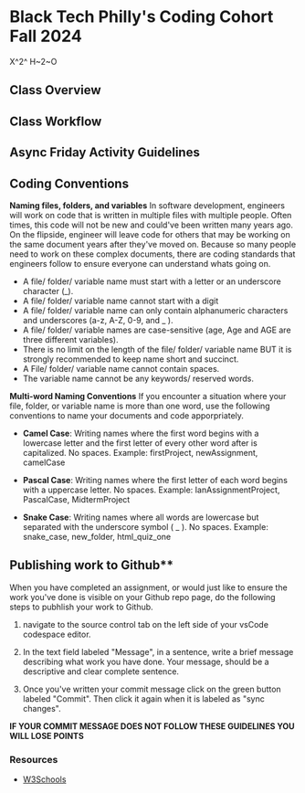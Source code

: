 # Black Tech Philly's Coding Cohort Fall 2024
X^2^
H~2~O

## Class Overview 

## Class Workflow

## Async Friday Activity Guidelines

## Coding Conventions 
**Naming files, folders, and variables**
In software development, engineers will work on code that is written in multiple files with multiple people. 
Often times, this code will not be new and could've been written many years ago. On the flipside, engineer will leave code for others that may be working on the same document years after they've moved on. Because so many people need to work on these complex documents, there are coding standards that engineers follow to ensure everyone can understand whats going on. 

- A file/ folder/ variable name must start with a letter or an underscore character (_).
- A file/ folder/ variable name cannot start with a digit
- A file/ folder/ variable name can only contain alphanumeric characters and underscores (a-z, A-Z, 0-9, and _ ).
- A file/ folder/ variable names are case-sensitive (age, Age and AGE are three different variables).
- There is no limit on the length of the file/ folder/ variable name BUT it is strongly recommended to keep name short and succinct. 
- A File/ folder/ variable name cannot contain spaces.
- The variable name cannot be any keywords/ reserved words.

**Multi-word Naming Conventions**
If you encounter a situation where your file, folder, or variable name is more than one word, use the following conventions to name your documents and code apporpriately. 

- **Camel Case**: Writing names where the first word begins with a lowercase letter and the first letter of every other word after is capitalized. No spaces. Example: firstProject, newAssignment, camelCase

- **Pascal Case**: Writing names where the first letter of each word begins with a uppercase letter. No spaces. Example: IanAssignmentProject, PascalCase, MidtermProject  

- **Snake Case**: Writing names where all words are lowercase but separated with the underscore symbol ( _ ). No spaces. Example: snake_case, new_folder, html_quiz_one

## Publishing work to Github** 
When you have completed an assignment, or would just like to ensure the work you've done is visible on your Github repo page, do the following steps to pubhlish your work to Github.

1. navigate to the source control tab on the left side of your 
vsCode codespace editor.

2. In the text field labeled "Message", in a sentence, write a brief message describing what work you have done. Your message, should be a descriptive and clear complete sentence. 

3. Once you've written your commit message click on the green button labeled "Commit". Then click it again when it is labeled as "sync changes". 

**IF YOUR COMMIT MESSAGE DOES NOT FOLLOW THESE GUIDELINES YOU WILL LOSE POINTS**

### Resources 
- [W3Schools](https://www.w3schools.com/)




